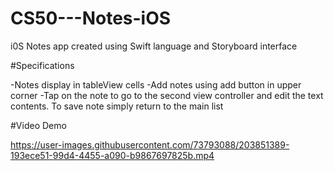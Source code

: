 # CS50---Notes-iOS

i0S Notes app created using Swift language and Storyboard interface 

#Specifications

-Notes display in tableView cells
-Add notes using add button in upper corner
-Tap on the note to go to the second view controller and edit the text contents. To save note simply return to the main list

#Video Demo

https://user-images.githubusercontent.com/73793088/203851389-193ece51-99d4-4455-a090-b9867697825b.mp4

